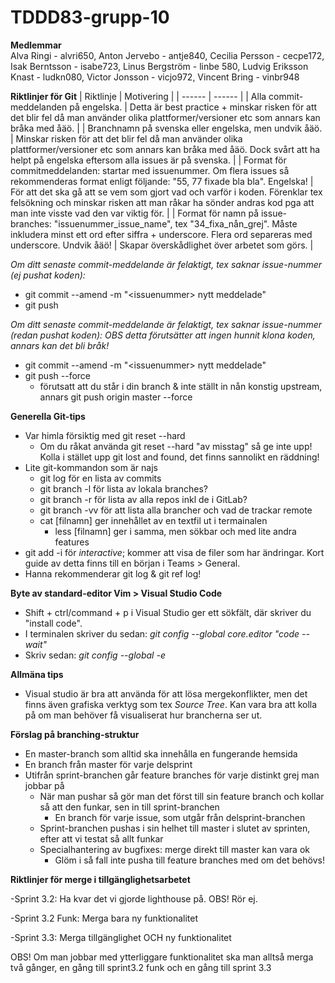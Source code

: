 # TDDD83-grupp-10
**Medlemmar**  
Alva Ringi - alvri650,
Anton Jervebo - antje840,
Cecilia Persson - cecpe172,
Isak Berntsson - isabe723,
Linus Bergström - linbe 580,
Ludvig Eriksson Knast - ludkn080,
Victor Jonsson - vicjo972,
Vincent Bring - vinbr948

**Riktlinjer för Git**
| Riktlinje | Motivering |
| ------ | ------ |
| Alla commit-meddelanden på engelska. | Detta är best practice + minskar risken för att det blir fel då man använder olika plattformer/versioner etc som annars kan bråka med åäö. |
| Branchnamn på svenska eller engelska, men undvik åäö. | Minskar risken för att det blir fel då man använder olika plattformer/versioner etc som annars kan bråka med åäö. Dock svårt att ha helpt på engelska eftersom alla issues är på svenska. |
| Format för commitmeddelanden: startar med issuenummer. Om flera issues så rekommenderas format enligt följande: "55, 77 fixade bla bla". Engelska! | För att det ska gå att se vem som gjort vad och varför i koden. Förenklar tex felsökning och minskar risken att man råkar ha sönder andras kod pga att man inte visste vad den var viktig för. |
| Format för namn på issue-branches: "issuenummer_issue_name", tex "34_fixa_nån_grej". Måste inkludera minst ett ord efter siffra + underscore. Flera ord separeras med underscore. Undvik åäö! | Skapar överskådlighet över arbetet som görs. |

*Om ditt senaste commit-meddelande är felaktigt, tex saknar issue-nummer (ej pushat koden):*
- git commit --amend -m "&lt;issuenummer> nytt meddelade"
- git push

*Om ditt senaste commit-meddelande är felaktigt, tex saknar issue-nummer (redan pushat koden):*
_OBS detta förutsätter att ingen hunnit klona koden, annars kan det bli bråk!_
- git commit --amend -m "&lt;issuenummer> nytt meddelade"
- git push --force
  - förutsatt att du står i din branch & inte ställt in nån konstig upstream, annars git push origin master --force

**Generella Git-tips**
- Var himla försiktig med git reset --hard
  - Om du råkat använda git reset --hard "av misstag" så ge inte upp! Kolla i stället upp git lost and found, det finns sannolikt en räddning!
- Lite git-kommandon som är najs
  - git log för en lista av commits
  - git branch -l för lista av lokala branches?
  - git branch -r för lista av alla repos inkl de i GitLab?
  - git branch -vv för att lista alla brancher och vad de trackar remote
  - cat [filnamn] ger innehållet av en textfil ut i termainalen
    - less [filnamn] ger i samma, men sökbar och med lite andra features
- git add -i för _interactive_; kommer att visa de filer som har ändringar. Kort guide av detta finns till en början i Teams > General.
- Hanna rekommenderar git log & git ref log!

**Byte av standard-editor Vim > Visual Studio Code**  
- Shift + ctrl/command + p i Visual Studio ger ett sökfält, där skriver du "install code". 
- I terminalen skriver du sedan: _git config --global core.editor "code --wait"_
- Skriv sedan: _git config --global -e_  

**Allmäna tips**  
- Visual studio är bra att använda för att lösa mergekonflikter, men det finns även grafiska verktyg som tex _Source Tree_. Kan vara bra att kolla på om man behöver få visualiserat hur brancherna ser ut.

**Förslag på branching-struktur**  
- En master-branch som alltid ska innehålla en fungerande hemsida
- En branch från master för varje delsprint
- Utifrån sprint-branchen går feature branches för varje distinkt grej man jobbar på
  - När man pushar så gör man det först till sin feature branch och kollar så att den funkar, sen in till sprint-branchen
    - En branch för varje issue, som utgår från delsprint-branchen
  - Sprint-branchen pushas i sin helhet till master i slutet av sprinten, efter att vi testat så allt funkar
  - Specialhantering av bugfixes: merge direkt till master kan vara ok
    - Glöm i så fall inte pusha till feature branches med om det behövs!


**Riktlinjer för merge i tillgänglighetsarbetet**

-Sprint 3.2: Ha kvar det vi gjorde lighthouse på. OBS! Rör ej.

-Sprint 3.2 Funk: Merga bara ny funktionalitet

-Sprint 3.3: Merga tillgänglighet OCH ny funktionalitet

OBS! Om man jobbar med ytterliggare funktionalitet ska man alltså merga två gånger, en gång till sprint3.2 funk och en gång till sprint 3.3




